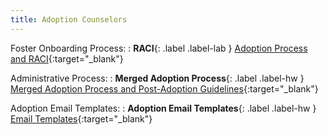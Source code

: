```yaml
---
title: Adoption Counselors
---
```


Foster Onboarding Process:
: **RACI**{: .label .label-lab } [Adoption Process and RACI](https://docs.google.com/spreadsheets/d/1raiiObUtxjK9EfggbJSm-TBVjPynOudPynaYczpUngI/edit?usp=sharing){:target="_blank"}

Administrative Process:
: **Merged Adoption Process**{: .label .label-hw } [Merged Adoption Process and Post-Adoption Guidelines](https://docs.google.com/document/d/1dCeLKlxffeXHii_70s1E9pEVhP49aGjZQY7oTefevgQ/edit?usp=sharing){:target="_blank"}

Adoption Email Templates:
: **Adoption Email Templates**{: .label .label-hw } [Email Templates](https://docs.google.com/document/d/12pFTBPp5yCTNuo0eaP4u07_WO2Lt5wZRnnL4dlzdRJw/edit?usp=sharing){:target="_blank"}